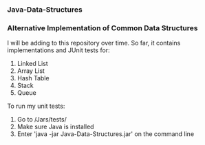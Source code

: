 ### Java-Data-Structures

<h3>Alternative Implementation of Common Data Structures</h3>
<p>I will be adding to this repository over time. So far, it contains implementations and JUnit tests for:</p>
<ol>
    <li>Linked List</li>
    <li>Array List</li>
    <li>Hash Table</li>
    <li>Stack</li>
    <li>Queue</li>
</ol>
<p>To run my unit tests:
<ol>
    <li>Go to /Jars/tests/</li>
    <li>Make sure Java is installed</li>
    <li>Enter 'java -jar Java-Data-Structures.jar' on the command line</li>
</ol>